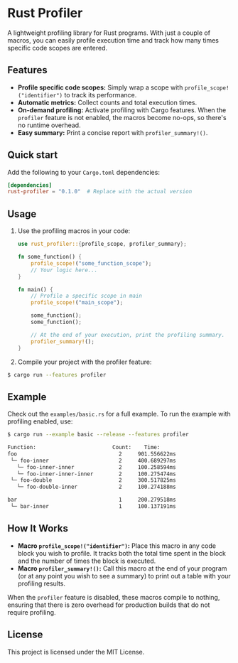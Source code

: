 # Rust Profiler

A lightweight profiling library for Rust programs. With just a couple of macros, you can easily profile execution time and track how many times specific code scopes are entered.

## Features

- **Profile specific code scopes:** Simply wrap a scope with `profile_scope!("identifier")` to track its performance.
- **Automatic metrics:** Collect counts and total execution times.
- **On-demand profiling:** Activate profiling with Cargo features. When the `profiler` feature is not enabled, the macros become no-ops, so there's no runtime overhead.
- **Easy summary:** Print a concise report with `profiler_summary!()`.

## Quick start

Add the following to your `Cargo.toml` dependencies:

```toml
[dependencies]
rust-profiler = "0.1.0"  # Replace with the actual version
```

## Usage

1. Use the profiling macros in your code:

   ```rust
   use rust_profiler::{profile_scope, profiler_summary};

   fn some_function() {
       profile_scope!("some_function_scope");
       // Your logic here...
   }

   fn main() {
       // Profile a specific scope in main
       profile_scope!("main_scope");

       some_function();
       some_function();

       // At the end of your execution, print the profiling summary.
       profiler_summary!();
   }
   ```

2. Compile your project with the profiler feature:

```bash
$ cargo run --features profiler
```

## Example

Check out the `examples/basic.rs` for a full example. To run the example with profiling enabled, use:

```bash
$ cargo run --example basic --release --features profiler

Function:                        Count:    Time:
foo                                2     901.556622ms
 └─ foo-inner                      2     400.689297ms
   └─ foo-inner-inner              2     100.258594ms
   └─ foo-inner-inner-inner        2     100.275474ms
 └─ foo-double                     2     300.517825ms
   └─ foo-double-inner             2     100.274188ms

bar                                1     200.279518ms
 └─ bar-inner                      1     100.137191ms
```

## How It Works

- **Macro `profile_scope!("identifier")`:** Place this macro in any code block you wish to profile. It tracks both the total time spent in the block and the number of times the block is executed.
- **Macro `profiler_summary!()`:** Call this macro at the end of your program (or at any point you wish to see a summary) to print out a table with your profiling results.

When the `profiler` feature is disabled, these macros compile to nothing, ensuring that there is zero overhead for production builds that do not require profiling.


## License

This project is licensed under the MIT License.
